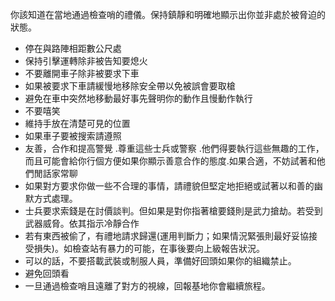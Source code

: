 [Title]: # (在檢查哨)
[Difficulty]: # (初學者)
[Order]: # (2)

你該知道在當地通過檢查哨的禮儀。保持鎮靜和明確地顯示出你並非處於被脅迫的狀態。

* 停在與路陣相距數公尺處
* 保持引擊運轉除非被告知要熄火
* 不要離開車子除非被要求下車
* 如果被要求下車請緩慢地移除安全帶以免被誤會要取槍
* 避免在車中突然地移動最好事先聲明你的動作且慢動作執行
* 不要嘻笑
* 維持手放在清楚可見的位置
* 如果車子要被搜索請遵照
* 友善，合作和提高警覺 .尊重這些士兵或警察 .他們得要執行這些無趣的工作，而且可能會給你行個方便如果你顯示善意合作的態度.如果合適，不妨試著和他們閒話家常聊 
* 如果對方要求你做一些不合理的事情，請禮貌但堅定地拒絕或試著以和善的幽默方式處理。
* 士兵要求索錢是在討價談判。但如果是對你指著槍要錢則是武力搶劫。若受到武器威脅。依其指示冷靜合作
* 若有東西被偷了，有禮地請求歸還(運用判斷力；如果情況緊張則最好妥協接受損失)。如檢查站有暴力的可能，在事後要向上級報告狀況。
* 可以的話，不要搭載武裝或制服人員，準備好回頭如果你的組織禁止。
* 避免回頭看
* 一旦通過檢查哨且遠離了對方的視線，回報基地你會繼續旅程。